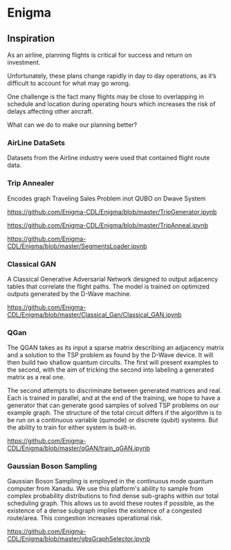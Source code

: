 # Enigma

## Inspiration
As an airline, planning flights is critical for success and return on investment. 

Unfortunately, these plans change rapidly in day to day operations, as it’s difficult to account for what may go wrong.

One challenge is the fact many flights may be close to overlapping in schedule and location during operating hours which increases the risk of delays affecting other aircraft.  

What can we do to make our planning better? 

### AirLine DataSets
Datasets from the Airline industry were used that contained flight route data.

### Trip Annealer 
Encodes graph Traveling Sales Problem inot QUBO on Dwave System

https://github.com/Enigma-CDL/Enigma/blob/master/TripGenerator.ipynb

https://github.com/Enigma-CDL/Enigma/blob/master/TripAnneal.ipynb

https://github.com/Enigma-CDL/Enigma/blob/master/SegmentsLoader.ipynb

### Classical GAN
A Classical Generative Adversarial Network designed to output adjacency tables that correlate the flight paths. The model is trained on optimized outputs generated by the D-Wave machine.

https://github.com/Enigma-CDL/Enigma/blob/master/Classical_Gan/Classical_GAN.ipynb

### QGan
The QGAN takes as its input a sparse matrix describing an adjacency matrix and a solution to the TSP problem as found by the D-Wave device. It will then build two shallow quantum circuits. The first will present examples to the second, with the aim of tricking the second into labeling a generated matrix as a real one. 

The second attempts to discriminate between generated matrices and real. Each is trained in parallel, and at the end of the training, we hope to have a generator that can generate good samples of solved TSP problems on our example graph. The structure of the total circuit differs if the algorithm is to be run on a continuous variable (qumode) or discrete (qubit) systems. But the ability to train for either system is built-in.

https://github.com/Enigma-CDL/Enigma/blob/master/qGAN/train_qGAN.ipynb

### Gaussian Boson Sampling
Gaussian Boson Sampling is employed in the continuous mode quantum computer from Xanadu. We use this platform's ability to sample from complex probability distributions to find dense sub-graphs within our total scheduling graph. This allows us to avoid these routes if possible, as the existence of a dense subgraph implies the existence of a congested route/area. This congestion increases operational risk.

https://github.com/Enigma-CDL/Enigma/blob/master/gbsGraphSelector.ipynb


